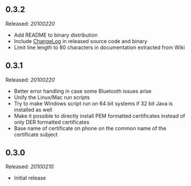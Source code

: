 ## 0.3.2 ##

Released: _20100220_

  * Add README to binary distribution
  * Include [ChangeLog](ChangeLog.md) in released source code and binary
  * Limit line length to 80 characters in documentation extracted from Wiki

## 0.3.1 ##

Released: _20100220_

  * Better error handling in case some Bluetooth issues arise
  * Unify the Linux/Mac run scripts
  * Try to make Windows script run on 64 bit systems if 32 bit Java is installed as well
  * Make it possible to directly install PEM formatted certificates instead of only DER formatted certificates
  * Base name of certificate on phone on the common name of the certificate subject

## 0.3.0 ##

Released: _20100210_

  * Initial release